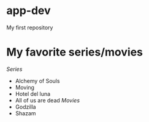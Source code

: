 # app-dev
My first repository

# My favorite series/movies
*Series*
- Alchemy of Souls
- Moving
- Hotel del luna
- All of us are dead
*Movies*
- Godzilla
- Shazam
